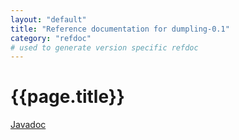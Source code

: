 ```yaml
---
layout: "default"
title: "Reference documentation for dumpling-0.1"
category: "refdoc"
# used to generate version specific refdoc
---
```


# {{page.title}}

[Javadoc](apidocs/)
